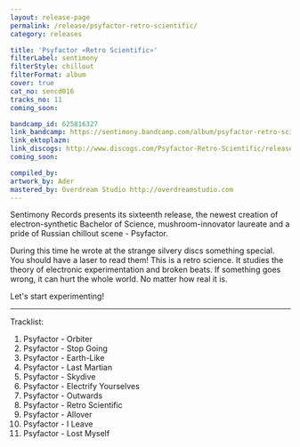 ```yaml
---
layout: release-page
permalink: /release/psyfactor-retro-scientific/
category: releases

title: 'Psyfactor «Retro Scientific»'
filterLabel: sentimony
filterStyle: chillout
filterFormat: album
cover: true
cat_no: sencd016
tracks_no: 11
coming_soon: 

bandcamp_id: 625816327
link_bandcamp: https://sentimony.bandcamp.com/album/psyfactor-retro-scientific
link_ektoplazm: 
link_discogs: http://www.discogs.com/Psyfactor-Retro-Scientific/release/5399930
coming_soon: 

compiled_by: 
artwork_by: Ader
mastered_by: Overdream Studio http://overdreamstudio.com
---
```


Sentimony Records presents its sixteenth release, the newest creation of electron-synthetic Bachelor of Science, mushroom-innovator laureate and a pride of Russian chillout scene - Psyfactor.

During this time he wrote at the strange silvery discs something special. You should have a laser to read them! This is a retro science. It studies the theory of electronic experimentation and broken beats. If something goes wrong, it can hurt the whole world. No matter how real it is.

Let's start experimenting!

---
Tracklist:

01. Psyfactor - Orbiter
02. Psyfactor - Stop Going
03. Psyfactor - Earth-Like
04. Psyfactor - Last Martian
05. Psyfactor - Skydive
06. Psyfactor - Electrify Yourselves
07. Psyfactor - Outwards
08. Psyfactor - Retro Scientific
09. Psyfactor - Allover
10. Psyfactor - I Leave
11. Psyfactor - Lost Myself
